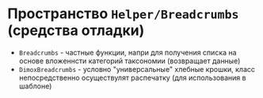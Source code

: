 # Пространство `Helper/Breadcrumbs` (средства отладки)

* `Breadcrumbs` - частные функции, напри для получения списка на основе вложеннсти категорий таксономии (возвращает данные)
* `DimoxBreadcrumbs` - условно "универсальные" хлебные крошки, класс непосредственно осуществулят распечатку (для использования в шаблоне)